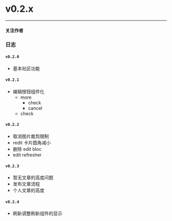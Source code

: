 # v0.2.x

---

#### 关注作者


### 日志

#### `v0.2.0`
+ 基本社区功能

#### `v0.2.1`

+ 编辑按钮组件化
  + more
	+ check
	+ cancel
  + check


#### `v0.2.2`
+ 取消图片裁剪限制
+ redit 卡片圆角减小
+ 删除 edit bloc
+ edit refresher

#### `v0.2.3`
+ 暂无文章的高度问题
+ 发布文章流程
+ 个人文章的高度

#### `v0.2.4`
+ 刷新调整刷新组件的显示
